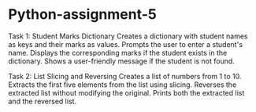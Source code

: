 # Python-assignment-5

Task 1: Student Marks Dictionary
Creates a dictionary with student names as keys and their marks as values.
Prompts the user to enter a student's name.
Displays the corresponding marks if the student exists in the dictionary.
Shows a user-friendly message if the student is not found.


Task 2: List Slicing and Reversing
Creates a list of numbers from 1 to 10.
Extracts the first five elements from the list using slicing.
Reverses the extracted list without modifying the original.
Prints both the extracted list and the reversed list.

